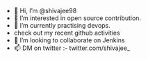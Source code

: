 - 👋 Hi, I’m @shivajee98
- 👀 I’m interested in open source contribution.
- 🌱 I’m currently practising devops.
- check out my recent github activities
- 💞️ I’m looking to collaborate on Jenkins
- 📫 DM on twitter :- twitter.com/shivajee_

<!---
shivajee98/shivajee98 is a ✨ special ✨ repository because its `README.md` (this file) appears on your GitHub profile.
You can click the Preview link to take a look at your changes.
--->
